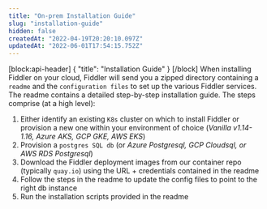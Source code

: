 ```yaml
---
title: "On-prem Installation Guide"
slug: "installation-guide"
hidden: false
createdAt: "2022-04-19T20:20:10.097Z"
updatedAt: "2022-06-01T17:54:15.752Z"
---
```

[block:api-header]
{
  "title": "Installation Guide"
}
[/block]
When installing Fiddler on your cloud, Fiddler will send you a zipped directory containing a `readme` and the `configuration files` to set up the various Fiddler services. The readme contains a detailed step-by-step installation guide. The steps comprise (at a high level):

1. Either identify an existing `K8s` cluster on which to install Fiddler or provision a new one within your environment of choice (_Vanilla v1.14-1.16, Azure AKS, GCP GKE, AWS EKS_)
2. Provision a `postgres SQL db` (or _Azure Postgresql, GCP Cloudsql, or AWS RDS Postgresql_)
3. Download the Fiddler deployment images from our container repo (typically `quay.io`) using the URL + credentials contained in the readme
4. Follow the steps in the readme to update the config files to point to the right db instance
5. Run the installation scripts provided in the readme